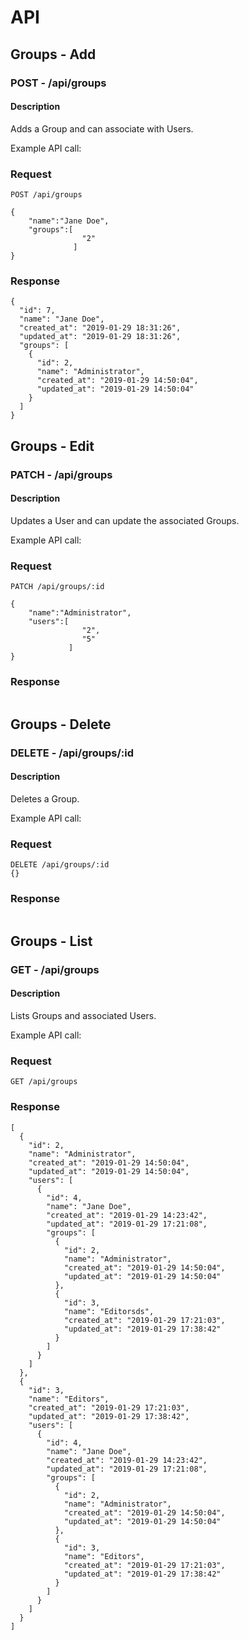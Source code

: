 # API

## Groups - Add

### **POST** - /api/groups

#### Description

Adds a Group and can associate with Users.

Example API call:

### Request

```
POST /api/groups

{
    "name":"Jane Doe",
    "groups":[
                "2"
              ]
}
```

### Response

```
{
  "id": 7,
  "name": "Jane Doe",
  "created_at": "2019-01-29 18:31:26",
  "updated_at": "2019-01-29 18:31:26",
  "groups": [
    {
      "id": 2,
      "name": "Administrator",
      "created_at": "2019-01-29 14:50:04",
      "updated_at": "2019-01-29 14:50:04"
    }
  ]
}
```

## Groups - Edit

### **PATCH** - /api/groups

#### Description

Updates a User and can update the associated Groups.

Example API call:

### Request

```
PATCH /api/groups/:id

{
    "name":"Administrator",
    "users":[
                "2",
                "5"
             ]
}
```

### Response

```

```

## Groups - Delete

### **DELETE** - /api/groups/:id

#### Description

Deletes a Group.

Example API call:

### Request

```
DELETE /api/groups/:id
{}
```

### Response

```

```



## Groups - List

### **GET** - /api/groups

#### Description

Lists Groups and associated Users.

Example API call:

### Request

```
GET /api/groups
```

### Response

```
[
  {
    "id": 2,
    "name": "Administrator",
    "created_at": "2019-01-29 14:50:04",
    "updated_at": "2019-01-29 14:50:04",
    "users": [
      {
        "id": 4,
        "name": "Jane Doe",
        "created_at": "2019-01-29 14:23:42",
        "updated_at": "2019-01-29 17:21:08",
        "groups": [
          {
            "id": 2,
            "name": "Administrator",
            "created_at": "2019-01-29 14:50:04",
            "updated_at": "2019-01-29 14:50:04"
          },
          {
            "id": 3,
            "name": "Editorsds",
            "created_at": "2019-01-29 17:21:03",
            "updated_at": "2019-01-29 17:38:42"
          }
        ]
      }
    ]
  },
  {
    "id": 3,
    "name": "Editors",
    "created_at": "2019-01-29 17:21:03",
    "updated_at": "2019-01-29 17:38:42",
    "users": [
      {
        "id": 4,
        "name": "Jane Doe",
        "created_at": "2019-01-29 14:23:42",
        "updated_at": "2019-01-29 17:21:08",
        "groups": [
          {
            "id": 2,
            "name": "Administrator",
            "created_at": "2019-01-29 14:50:04",
            "updated_at": "2019-01-29 14:50:04"
          },
          {
            "id": 3,
            "name": "Editors",
            "created_at": "2019-01-29 17:21:03",
            "updated_at": "2019-01-29 17:38:42"
          }
        ]
      }
    ]
  }
]
```